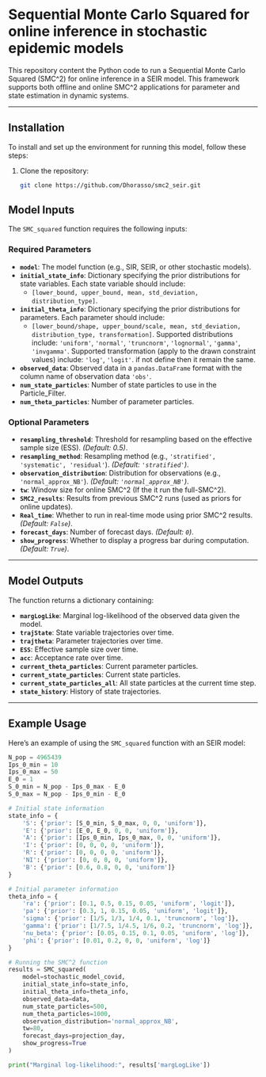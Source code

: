 # Sequential Monte Carlo Squared for online inference in stochastic epidemic models

This repository content the Python code to run a Sequential Monte Carlo Squared (SMC^2) for online inference in a SEIR model.
This framework supports both offline and online SMC^2 applications for parameter and state estimation in dynamic systems.

---


## Installation
To install and set up the environment for running this model, follow these steps:

1. Clone the repository:
    ```bash
    git clone https://github.com/Dhorasso/smc2_seir.git
    ```


## Model Inputs

The `SMC_squared` function requires the following inputs:

### Required Parameters
- **`model`**: The model function (e.g., SIR, SEIR, or other stochastic models).
- **`initial_state_info`**: Dictionary specifying the prior distributions for state variables. Each state variable should include:
  - `[lower_bound, upper_bound, mean, std_deviation, distribution_type]`.
- **`initial_theta_info`**: Dictionary specifying the prior distributions for parameters. Each parameter should include:
  - `[lower_bound/shape, upper_bound/scale, mean, std_deviation, distribution_type, transformation]`.
  Supported distributions include:
  `'uniform'`, `'normal'`, `'truncnorm'`, `'lognormal'`, `'gamma'`, `'invgamma'`.
  Supported transformation (apply to the drawn constraint values) include:
 `'log'`, `'logit'`. if not define then it remain the same.
- **`observed_data`**: Observed data in a `pandas.DataFrame` format with the column name of observation data `'obs'`.
- **`num_state_particles`**: Number of state particles to use in the Particle_Filter.
- **`num_theta_particles`**: Number of parameter particles.

### Optional Parameters
- **`resampling_threshold`**: Threshold for resampling based on the effective sample size (ESS). *(Default: 0.5)*.
- **`resampling_method`**: Resampling method (e.g., `'stratified', 'systematic', 'residual'`). *(Default: `'stratified'`)*.
- **`observation_distribution`**: Distribution for observations (e.g., `'normal_approx_NB'`). *(Default: `'normal_approx_NB'`)*.
- **`tw`**: Window size for online SMC^2 (If the it run the full-SMC^2).
- **`SMC2_results`**: Results from previous SMC^2 runs (used as priors for online updates).
- **`Real_time`**: Whether to run in real-time mode using prior SMC^2 results. *(Default: `False`)*.
- **`forecast_days`**: Number of forecast days. *(Default: `0`)*.
- **`show_progress`**: Whether to display a progress bar during computation. *(Default: `True`)*.

---

## Model Outputs

The function returns a dictionary containing:
- **`margLogLike`**: Marginal log-likelihood of the observed data given the model.
- **`trajState`**: State variable trajectories over time.
- **`trajtheta`**: Parameter trajectories over time.
- **`ESS`**: Effective sample size over time.
- **`acc`**: Acceptance rate over time.
- **`current_theta_particles`**: Current parameter particles.
- **`current_state_particles`**: Current state particles.
- **`current_state_particles_all`**: All state particles at the current time step.
- **`state_history`**: History of state trajectories.

---

## Example Usage

Here’s an example of using the `SMC_squared` function with an SEIR model:

```python
N_pop = 4965439
Ips_0_min = 10
Ips_0_max = 50
E_0 = 1
S_0_min = N_pop - Ips_0_max - E_0
S_0_max = N_pop - Ips_0_min - E_0

# Initial state information
state_info = {
    'S': {'prior': [S_0_min, S_0_max, 0, 0, 'uniform']},
    'E': {'prior': [E_0, E_0, 0, 0, 'uniform']},
    'A': {'prior': [Ips_0_min, Ips_0_max, 0, 0, 'uniform']},
    'I': {'prior': [0, 0, 0, 0, 'uniform']},
    'R': {'prior': [0, 0, 0, 0, 'uniform']},
    'NI': {'prior': [0, 0, 0, 0, 'uniform']},
    'B': {'prior': [0.6, 0.8, 0, 0, 'uniform']}
}

# Initial parameter information
theta_info = {
    'ra': {'prior': [0.1, 0.5, 0.15, 0.05, 'uniform', 'logit']},
    'pa': {'prior': [0.3, 1, 0.15, 0.05, 'uniform', 'logit']},
    'sigma': {'prior': [1/5, 1/3, 1/4, 0.1, 'truncnorm', 'log']},
    'gamma': {'prior': [1/7.5, 1/4.5, 1/6, 0.2, 'truncnorm', 'log']},
    'nu_beta': {'prior': [0.05, 0.15, 0.1, 0.05, 'uniform', 'log']},
    'phi': {'prior': [0.01, 0.2, 0, 0, 'uniform', 'log']}
}

# Running the SMC^2 function
results = SMC_squared(
    model=stochastic_model_covid,
    initial_state_info=state_info,
    initial_theta_info=theta_info,
    observed_data=data,
    num_state_particles=500,
    num_theta_particles=1000,
    observation_distribution='normal_approx_NB',
    tw=80,
    forecast_days=projection_day,
    show_progress=True
)

print("Marginal log-likelihood:", results['margLogLike'])
